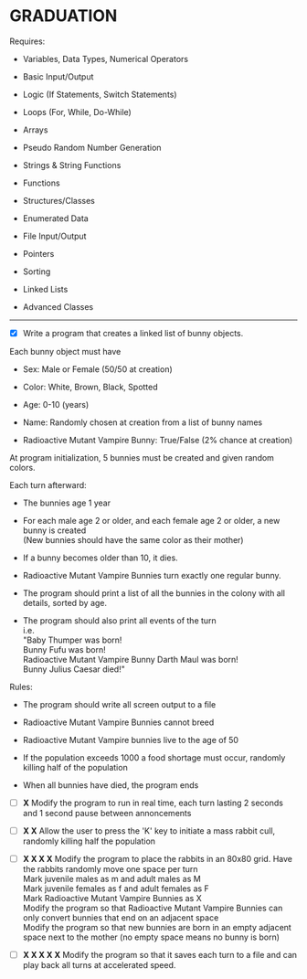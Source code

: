 # GRADUATION

Requires:

- Variables, Data Types, Numerical Operators

- Basic Input/Output

- Logic (If Statements, Switch Statements)

- Loops (For, While, Do-While)

- Arrays

- Pseudo Random Number Generation

- Strings & String Functions

- Functions

- Structures/Classes

- Enumerated Data

- File Input/Output

- Pointers

- Sorting

- Linked Lists

- Advanced Classes

---

- [x] Write a program that creates a linked list of bunny objects.


Each bunny object must have

- Sex: Male or Female (50/50 at creation)

- Color: White, Brown, Black, Spotted

- Age: 0-10 (years)

- Name: Randomly chosen at creation from a list of bunny names

- Radioactive Mutant Vampire Bunny: True/False (2% chance at creation)


At program initialization, 5 bunnies must be created and given random colors.


Each turn afterward:

- The bunnies age 1 year

- For each male age 2 or older, and each female age 2 or older, a new bunny is created\
(New bunnies should have the same color as their mother)

- If a bunny becomes older than 10, it dies.

- Radioactive Mutant Vampire Bunnies turn exactly one regular bunny.

- The program should print a list of all the bunnies in the colony with all details, sorted by age.

- The program should also print all events of the turn\
i.e.\
"Baby Thumper was born!\
Bunny Fufu was born!\
Radioactive Mutant Vampire Bunny Darth Maul was born!\
Bunny Julius Caesar died!"

Rules:

- The program should write all screen output to a file

- Radioactive Mutant Vampire Bunnies cannot breed

- Radioactive Mutant Vampire bunnies live to the age of 50

- If the population exceeds 1000 a food shortage must occur, randomly killing half of the population

- When all bunnies have died, the program ends


- [ ] **X** Modify the program to run in real time, each turn lasting 2 seconds and 1 second pause between annoncements

- [ ] **X X** Allow the user to press the 'K' key to initiate a mass rabbit cull, randomly killing half the population

- [ ] **X X X X** Modify the program to place the rabbits in an 80x80 grid. Have the rabbits randomly move one space per turn\
Mark juvenile males as m and adult males as M\
Mark juvenile females as f and adult females as F\
Mark Radioactive Mutant Vampire Bunnies as X\
Modify the program so that Radioactive Mutant Vampire Bunnies can only convert bunnies that end on an adjacent space\
Modify the program so that new bunnies are born in an empty adjacent space next to the mother (no empty space means no bunny is born)


- [ ] **X X X X X** Modify the program so that it saves each turn to a file and can play back all turns at accelerated speed.